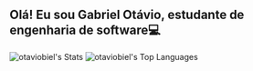 ## Olá! Eu sou Gabriel Otávio, estudante de engenharia de software💻

![otaviobiel's Stats](https://github-readme-stats.vercel.app/api?username=otaviobiel&theme=midnight-purple&show_icons=true&hide_border=false&count_private=true)
![otaviobiel's Top Languages](https://github-readme-stats.vercel.app/api/top-langs/?username=otaviobiel&theme=midnight-purple&show_icons=true&hide_border=false&layout=donut)

